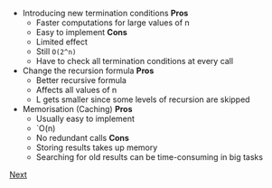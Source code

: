 
- Introducing new termination conditions
	**Pros**
	- Faster computations for large values of n
	- Easy to implement
	**Cons**
	- Limited effect
	- Still `O(2^n)`
	- Have to check all termination conditions at every call
- Change the recursion formula
	**Pros**
	- Better recursive formula
	- Affects all values of n
	- L gets smaller since some levels of recursion are skipped
- Memorisation (Caching)
	**Pros**
	- Usually easy to implement
	- `O(n)
	- No redundant calls
	**Cons**
	- Storing results takes up memory
	- Searching for old results can be time-consuming in big tasks

[Next](<Algorithms, Correctness and Efficiency (COMP5180)/9. Yasss Queeennn>)